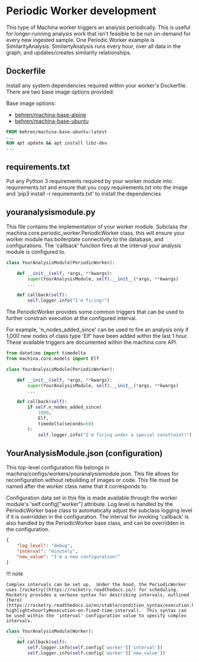 # Periodic Worker development

This type of Machina worker triggers an analysis periodically.  This is useful for longer-running analysis work that isn't feasible to be run on-demand for every new ingested sample.  One Periodic Worker example is SimilarityAnalysis.  SimilartyAnalysis runs every hour, over all data in the graph, and updates/creates similarity relationships.

## Dockerfile

Install any system dependencies required within your worker's Dockerfile. There are two base image options provided:

Base image options:

* [behren/machina-base-alpine](https://hub.docker.com/repository/docker/behren/machina-base-alpine)
* [behren/machina-base-ubuntu](https://hub.docker.com/repository/docker/behren/machina-base-ubuntu)

```dockerfile linenums="1" title="Dockerfile"
FROM behren/machina-base-ubuntu:latest
...
RUN apt update && apt install libz-dev
...
```

## requirements.txt

Put any Python 3 requirements required by your worker module into requirements.txt  and ensure that you copy requirements.txt into the image and 'pip3 install -r requirements.txt' to install the dependencies

## youranalysismodule.py

This file contains the implementation of your worker module. Subclass the machina.core.periodic_worker.PeriodicWorker class, this will ensure your worker module has boilerplate connectivity to the database, and configurations.  The 'callback' function fires at the interval your analysis module is configured to.

```python linenums="1" title="youranalysismodule.py"
class YourAnalysisModule(PeriodicWorker):

    def __init__(self, *args, **kwargs):
        super(YourAnalysisModule, self).__init__(*args, **kwargs)
        ...

    def callback(self):
        self.logger.info("I'm firing!")
```


The PeriodicWorker provides some common triggers that can be used to further constrain execution at the configured interval.  

For example, 'n_nodes_added_since' can be used to fire an analysis only if 1,000 new nodes of class type 'Elf' have been added within the last 1 hour.  These available triggers are documented within the machina core API.

```python linenums="1" title="youranalysismodule.py using trigger"
from datetime import timedelta
from machina.core.models import Elf

class YourAnalysisModule(PeriodicWorker):

    def __init__(self, *args, **kwargs):
        super(YourAnalysisModule, self).__init__(*args, **kwargs)
        ...

    def callback(self):
        if self.n_nodes_added_since(
            1000,
            Elf,
            timedelta(seconds=60)
        ):
            self.logger.info("I'm firing under a special constraint!")
```

## YourAnalysisModule.json (configuration)

This top-level configuration file belongs in machina/configs/workers/youranalysismodule.json.  This file allows for reconfiguration without rebuilding of images or code.  This file
must be named after the worker class name that it corresponds to.  

Configuration data set in this file is made available through the worker module's 'self.config["worker"] attribute.
Log level is handled by the PeriodicWorker base class to automatically adjust the subclass logging level if it is overridden in the configuration.  The interval for invoking 'callback' is  also handled by the PeriodicWorker base class, and can be overridden in the configuration.

```json linenums="1" title="machina/configs/workers/YourAnalyisModule.json.  This module is configured to fire every minute"
{
    "log_level": "debug",
    "interval": "minutely",
    "new_value": "I'm a new configuration!"
}
```

!!! note

    Complex intervals can be set up.  Under the hood, the PeriodicWorker uses [rocketry](https://rocketry.readthedocs.io/) for scheduling.  Rocketry provides a verbose syntax for describing intervals, outlined [here](https://rocketry.readthedocs.io/en/stable/condition_syntax/execution.html?highlight=hourly#execution-on-fixed-time-interval).  This syntax can be used within the 'interval' configuration value to specify complex intervals.


```python linenums="1" title="accessing configuration data"
class YourAnalysisModule(Worker):
    ...
    def callback(self):
        self.logger.info(self.config['worker']['interval'])
        self.logger.info(self.config['worker']['new_value'])
```